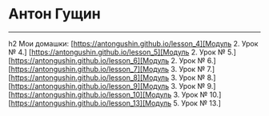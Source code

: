 # Антон Гущин
------------------------------
h2 Мои домашки:
[https://antongushin.github.io/lesson_4][Модуль 2. Урок № 4.]
[https://antongushin.github.io/lesson_5][Модуль 2. Урок № 5.]
[https://antongushin.github.io/lesson_6][Модуль 2. Урок № 6.]
[https://antongushin.github.io/lesson_7][Модуль 3. Урок № 7.]
[https://antongushin.github.io/lesson_8][Модуль 3. Урок № 8.]
[https://antongushin.github.io/lesson_9][Модуль 3. Урок № 9.]
[https://antongushin.github.io/lesson_10][Модуль 3. Урок № 10.]
[https://antongushin.github.io/lesson_13][Модуль 5. Урок № 13.]
